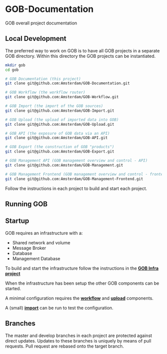 # GOB-Documentation

GOB overall project documentation

## Local Development

The preferred way to work on GOB is to have all GOB projects in a separate GOB directory.
Within this directory the GOB projects can be instantiated.

```bash
mkdir gob
cd gob

# GOB Documentation (this project)
git clone git@github.com:Amsterdam/GOB-Documentation.git

# GOB Workflow (the workflow router)
git clone git@github.com:Amsterdam/GOB-Workflow.git

# GOB Import (the import of the GOB sources)
git clone git@github.com:Amsterdam/GOB-Import.git

# GOB Upload (the upload of imported data into GOB)
git clone git@github.com:Amsterdam/GOB-Upload.git

# GOB API (the exposure of GOB data via an API)
git clone git@github.com:Amsterdam/GOB-API.git

# GOB Export (the construction of GOB "products")
git clone git@github.com:Amsterdam/GOB-Export.git

# GOB Management API (GOB management overview and control - API)
git clone git@github.com:Amsterdam/GOB-Management.git

# GOB Management Frontend (GOB management overview and control - frontend)
git clone git@github.com:Amsterdam/GOB-Management-Frontend.git

```

Follow the instructions in each project to build and start each project.

## Running GOB

## Startup

GOB requires an infrastructure with a:
- Shared network and volume
- Message Broker
- Database
- Management Database

To build and start the infrastructure
follow the instructions in the **[GOB Infra project](https://github.com/Amsterdam/GOB-Infra)**

When the infrastructure has been setup the other GOB components can be started.

A minimal configuration requires the
**[workflow](https://github.com/Amsterdam/GOB-Workflow)**
and
**[upload](https://github.com/Amsterdam/GOB-Upload)**
components.

A (small) **[import](https://github.com/Amsterdam/GOB-Import)**
can be run to test the configuration.

## Branches

The master and develop branches in each project are protected against direct updates.
Updates to these branches is uniquely by means of pull requests.
Pull request are rebased onto the target branch.
